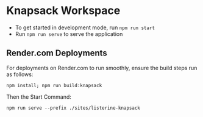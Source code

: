# Knapsack Workspace

- To get started in development mode, run `npm run start`
- Run `npm run serve` to serve the application

## Render.com Deployments

For deployments on Render.com to run smoothly, ensure the build steps run as follows:

```
npm install; npm run build:knapsack
```

Then the Start Command:

```
npm run serve --prefix ./sites/listerine-knapsack
```
